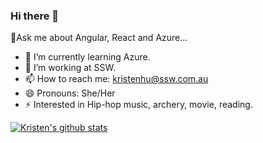 ### Hi there 👋



💬Ask me about Angular, React and Azure...

- 🌱 I’m currently learning Azure.
- 👯 I’m working at SSW.
- 📫 How to reach me: kristenhu@ssw.com.au
- 😄 Pronouns: She/Her
- ⚡ Interested in Hip-hop music, archery, movie, reading.

[![Kristen's github stats](https://github-readme-stats.vercel.app/api?username=Kristenhu&theme=dark)](https://github.com/kristenhu/github-readme-stats)
